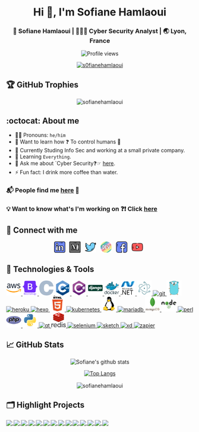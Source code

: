 
<h1 align="center">Hi 👋, I'm Sofiane Hamlaoui</h1>
<h3 align="center">👨 Sofiane Hamlaoui | 👨🏻‍💻 Cyber Security Analyst | 🌏 Lyon, France</h3>


<div align="center">
  
![Profile views](https://gpvc.arturio.dev/SofianeHamlaoui) 

<p align="center"><a href="https://twitter.com/s0fianehamlaoui" target="blank"><img src="https://img.shields.io/twitter/follow/s0fianehamlaoui?logo=twitter&style=for-the-badge" alt="s0fianehamlaoui" /></a></p>

</div>

## 🏆 GitHub Trophies

<p align="center"><img src="https://github-profile-trophy.vercel.app/?username=sofianehamlaoui&theme=onedark" alt="sofianehamlaoui" /></a></p>





## :octocat: About me 

- 👩🏻 Pronouns: `he/him` 
- 👀 Want to learn how ❓ To control humans 👀
- 🔭 Currently Studing Info Sec and working at a small private company.
- 🌱 Learning `Everything`.
- 💬 Ask me about `Cyber Security❓☞ [here](https://twitter.com/S0fianeHamlaoui).
- ⚡ Fun fact: I drink more coffee than water.

### 📬 People find me [here](https://twitter.com/S0fianeHamlaoui) 🌿

### 💡 Want to know what's I'm working on ❓❗️ Click [here](https://twitter.com/S0fianeHamlaoui) 

## 🔗 Connect with me 


<p align='center'> 
<a href="https://www.linkedin.com/in/sofianehamlaoui"><img height="30" src="https://raw.githubusercontent.com/SofianeHamlaoui/SofianeHamlaoui/master/icons/linkedin.png?raw=true"></a>&nbsp;&nbsp;
<a href="https://medium.com/@SofianeHamlaoui"><img height="30" src="https://raw.githubusercontent.com/SofianeHamlaoui/SofianeHamlaoui/master/icons/medium.png?raw=true"></a>&nbsp;&nbsp;
<a href="https://twitter.com/S0fianeHamlaoui"><img height="30" src="https://raw.githubusercontent.com/SofianeHamlaoui/SofianeHamlaoui/master/icons/twitter.png?raw=true"></a>&nbsp;&nbsp;
<a href="https://dev.to/SofianeHamlaoui"><img height="30" src="https://raw.githubusercontent.com/SofianeHamlaoui/SofianeHamlaoui/master/icons/devto.png?raw=true"></a>&nbsp;&nbsp;
<a href="https://www.facebook.com/S0fianeHamlaoui/"><img height="30" src="https://raw.githubusercontent.com/SofianeHamlaoui/SofianeHamlaoui/master/icons/facebook.png?raw=true"></a>&nbsp;&nbsp;
<a href="https://www.youtube.com/channel/UCCjypR-PBzkLJiZYy95HQIQ"><img height="30" src="https://raw.githubusercontent.com/SofianeHamlaoui/SofianeHamlaoui/master/icons/youtube.png?raw=true"></a>&nbsp;&nbsp;
</div>

## 🔧 Technologies & Tools


<p align="left"> <a href="https://aws.amazon.com" target="_blank"> <img src="https://raw.githubusercontent.com/devicons/devicon/master/icons/amazonwebservices/amazonwebservices-original-wordmark.svg" alt="aws" width="40" height="40"/> </a> <a href="https://getbootstrap.com" target="_blank"> <img src="https://raw.githubusercontent.com/devicons/devicon/master/icons/bootstrap/bootstrap-plain-wordmark.svg" alt="bootstrap" width="40" height="40"/> </a> <a href="https://www.cprogramming.com/" target="_blank"> <img src="https://raw.githubusercontent.com/devicons/devicon/master/icons/c/c-original.svg" alt="c" width="40" height="40"/> </a> <a href="https://www.w3schools.com/cpp/" target="_blank"> <img src="https://raw.githubusercontent.com/devicons/devicon/master/icons/cplusplus/cplusplus-original.svg" alt="cplusplus" width="40" height="40"/> </a> <a href="https://www.w3schools.com/cs/" target="_blank"> <img src="https://raw.githubusercontent.com/devicons/devicon/master/icons/csharp/csharp-original.svg" alt="csharp" width="40" height="40"/> </a> <a href="https://www.djangoproject.com/" target="_blank"> <img src="https://raw.githubusercontent.com/devicons/devicon/master/icons/django/django-original.svg" alt="django" width="40" height="40"/> </a> <a href="https://www.docker.com/" target="_blank"> <img src="https://raw.githubusercontent.com/devicons/devicon/master/icons/docker/docker-original-wordmark.svg" alt="docker" width="40" height="40"/> </a> <a href="https://dotnet.microsoft.com/" target="_blank"> <img src="https://raw.githubusercontent.com/devicons/devicon/master/icons/dot-net/dot-net-original-wordmark.svg" alt="dotnet" width="40" height="40"/> </a> <a href="https://www.electronjs.org" target="_blank"> <img src="https://raw.githubusercontent.com/devicons/devicon/master/icons/electron/electron-original.svg" alt="electron" width="40" height="40"/> </a> <a href="https://git-scm.com/" target="_blank"> <img src="https://www.vectorlogo.zone/logos/git-scm/git-scm-icon.svg" alt="git" width="40" height="40"/> </a> <a href="https://golang.org" target="_blank"> <img src="https://raw.githubusercontent.com/devicons/devicon/master/icons/go/go-original.svg" alt="go" width="40" height="40"/> </a> <a href="https://heroku.com" target="_blank"> <img src="https://www.vectorlogo.zone/logos/heroku/heroku-icon.svg" alt="heroku" width="40" height="40"/> </a> <a href="hexo.io/" target="_blank"> <img src="https://www.vectorlogo.zone/logos/hexoio/hexoio-icon.svg" alt="hexo" width="40" height="40"/> </a> <a href="https://www.w3.org/html/" target="_blank"> <img src="https://raw.githubusercontent.com/devicons/devicon/master/icons/html5/html5-original-wordmark.svg" alt="html5" width="40" height="40"/> </a> <a href="https://kubernetes.io" target="_blank"> <img src="https://www.vectorlogo.zone/logos/kubernetes/kubernetes-icon.svg" alt="kubernetes" width="40" height="40"/> </a> <a href="https://www.linux.org/" target="_blank"> <img src="https://raw.githubusercontent.com/devicons/devicon/master/icons/linux/linux-original.svg" alt="linux" width="40" height="40"/> </a> <a href="https://mariadb.org/" target="_blank"> <img src="https://www.vectorlogo.zone/logos/mariadb/mariadb-icon.svg" alt="mariadb" width="40" height="40"/> </a> <a href="https://www.mongodb.com/" target="_blank"> <img src="https://raw.githubusercontent.com/devicons/devicon/master/icons/mongodb/mongodb-original-wordmark.svg" alt="mongodb" width="40" height="40"/> </a> <a href="https://nodejs.org" target="_blank"> <img src="https://raw.githubusercontent.com/devicons/devicon/master/icons/nodejs/nodejs-original-wordmark.svg" alt="nodejs" width="40" height="40"/> </a> <a href="https://www.perl.org/" target="_blank"> <img src="https://api.iconify.design/logos-perl.svg" alt="perl" width="40" height="40"/> </a> <a href="https://www.php.net" target="_blank"> <img src="https://raw.githubusercontent.com/devicons/devicon/master/icons/php/php-original.svg" alt="php" width="40" height="40"/> </a> <a href="https://www.python.org" target="_blank"> <img src="https://raw.githubusercontent.com/devicons/devicon/master/icons/python/python-original.svg" alt="python" width="40" height="40"/> </a> <a href="https://www.qt.io/" target="_blank"> <img src="https://upload.wikimedia.org/wikipedia/commons/0/0b/Qt_logo_2016.svg" alt="qt" width="40" height="40"/> </a> <a href="https://redis.io" target="_blank"> <img src="https://raw.githubusercontent.com/devicons/devicon/master/icons/redis/redis-original-wordmark.svg" alt="redis" width="40" height="40"/> </a> <a href="https://www.selenium.dev" target="_blank"> <img src="https://raw.githubusercontent.com/detain/svg-logos/780f25886640cef088af994181646db2f6b1a3f8/svg/selenium-logo.svg" alt="selenium" width="40" height="40"/> </a> <a href="https://www.sketch.com/" target="_blank"> <img src="https://www.vectorlogo.zone/logos/sketchapp/sketchapp-icon.svg" alt="sketch" width="40" height="40"/> </a> <a href="https://www.adobe.com/products/xd.html" target="_blank"> <img src="https://cdn.worldvectorlogo.com/logos/adobe-xd.svg" alt="xd" width="40" height="40"/> </a> <a href="https://zapier.com" target="_blank"> <img src="https://www.vectorlogo.zone/logos/zapier/zapier-icon.svg" alt="zapier" width="40" height="40"/> </a> </p>

## &#x1f4c8; GitHub Stats

<div align="center">

![Sofiane's github stats](https://github-readme-stats.vercel.app/api/?username=SofianeHamlaoui&show_icons=true&count_private=true&show_icons=true&theme=gotham&layout=compact) 

[![Top Langs](https://github-readme-stats.vercel.app/api/top-langs/?username=SofianeHamlaoui&layout=compact&hide=html&count_private=true&show_icons=true&theme=gotham)](https://github.com/anuraghazra/github-readme-stats)

<p><img align="center" src="https://github-readme-streak-stats.herokuapp.com/?user=sofianehamlaoui&theme=gotham" alt="sofianehamlaoui" /></p>


</div>

## 🗂️ Highlight Projects

<a href="https://github.com/SofianeHamlaoui/Lockdoor-Framework">
  <img align="center" src="https://github-readme-stats.vercel.app/api/pin/?username=SofianeHamlaoui&repo=Lockdoor-Framework&show_icons=true&line_height=27&theme=gotham"/>
</a>

<a href="https://github.com/SofianeHamlaoui/Pentest-Notes">
  <img align="center" src="https://github-readme-stats.vercel.app/api/pin/?username=SofianeHamlaoui&repo=Pentest-Notes&show_icons=true&line_height=27&theme=gotham"/>
</a>

<a href="https://github.com/SofianeHamlaoui/Pentest-Bookmarkz">
  <img align="center" src="https://github-readme-stats.vercel.app/api/pin/?username=SofianeHamlaoui&repo=Pentest-Bookmarkz&show_icons=true&line_height=27&theme=gotham"/>
</a>

<a href="https://github.com/SofianeHamlaoui/WD-Decrypte">
  <img align="center" src="https://github-readme-stats.vercel.app/api/pin/?username=SofianeHamlaoui&repo=WD-Decrypte&show_icons=true&line_height=27&theme=gotham"/>
</a>

<a href="https://github.com/SofianeHamlaoui/ArchI0">
  <img align="center" src="https://github-readme-stats.vercel.app/api/pin/?username=SofianeHamlaoui&repo=ArchI0&show_icons=true&line_height=27&theme=gotham"/>
</a>

<a href="https://github.com/SofianeHamlaoui/lockdoor-bot">
  <img align="center" src="https://github-readme-stats.vercel.app/api/pin/?username=SofianeHamlaoui&repo=lockdoor-bot&show_icons=true&line_height=27&theme=gotham"/>
</a>

<a href="https://github.com/SofianeHamlaoui/Go-undercover">
  <img align="center" src="https://github-readme-stats.vercel.app/api/pin/?username=SofianeHamlaoui&repo=Go-undercover&show_icons=true&line_height=27&theme=gotham"/>
</a>  

<a href="https://github.com/SofianeHamlaoui/movetocorner">
  <img align="center" src="https://github-readme-stats.vercel.app/api/pin/?username=SofianeHamlaoui&repo=movetocorner&show_icons=true&line_height=27&theme=gotham"/>
</a> 

<a href="https://github.com/SofianeHamlaoui/LuniCleaner">
  <img align="center" src="https://github-readme-stats.vercel.app/api/pin/?username=SofianeHamlaoui&repo=LuniCleaner&show_icons=true&line_height=27&theme=gotham"/>
</a>    

<a href="https://github.com/SofianeHamlaoui/nordvpn-rotating">
  <img align="center" src="https://github-readme-stats.vercel.app/api/pin/?username=SofianeHamlaoui&repo=nordvpn-rotating&show_icons=true&line_height=27&theme=gotham"/>
</a>

<a href="https://github.com/SofianeHamlaoui/CyberSecurityCare">
  <img align="center" src="https://github-readme-stats.vercel.app/api/pin/?username=SofianeHamlaoui&repo=CyberSecurityCare&show_icons=true&line_height=27&theme=gotham"/>
</a>

<a href="https://github.com/SofianeHamlaoui/i3-scripts">
  <img align="center" src="https://github-readme-stats.vercel.app/api/pin/?username=SofianeHamlaoui&repo=i3-scripts&show_icons=true&line_height=27&theme=gotham"/>
</a>

<a href="https://github.com/SofianeHamlaoui/Ana-Chajra">
  <img align="center" src="https://github-readme-stats.vercel.app/api/pin/?username=SofianeHamlaoui&repo=Ana-Chajra&show_icons=true&line_height=27&theme=gotham"/>
</a>

<a href="https://github.com/SofianeHamlaoui/CheatSheets-Collection">
  <img align="center" src="https://github-readme-stats.vercel.app/api/pin/?username=SofianeHamlaoui&repo=CheatSheets-Collection&show_icons=true&line_height=27&theme=gotham"/>
</a>
